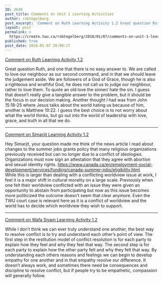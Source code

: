 ```yaml
---
ID: 2630
post_title: Comments on Unit 1 Learning Activities
author: robtegelberg
post_excerpt: 'Comment on Ruth Learning Activity 1.2 Great question Ruth, and one that there is no easy answer to. We are called to love our neighbour as our second command, and in that we should leave the judgement aside. We are followers of a God of Grace, though he is also a righteous and wrathful God, [&hellip;]'
layout: post
permalink: >
  https://create.twu.ca/robtegelberg/2018/01/07/comments-on-unit-1-learning-activities/
published: true
post_date: 2018-01-07 20:08:17
---
```

<a href="https://create.twu.ca/ruthleong/2018/01/03/learning-activity-1-2/">Comment on Ruth Learning Activity 1.2</a>

Great question Ruth, and one that there is no easy answer to. We are called to love our neighbour as our second command, and in that we should leave the judgement aside. We are followers of a God of Grace, though he is also a righteous and wrathful God, he does not call us to judge our neighbour, rather to love them. To quote an old love the sinner/ hate the sin. I guess that doesn&#8217;t really give a tangible answer to the problem, but it should be the focus in our decision making. Another thought I had was from John 15:18-25 where Jesus talks about the world hating us because of him, another is Matthew 10:22. I guess the best choice is to not worry about what the world thinks, but go out into the world of leadership with love, grace, and truth in all that we do.

<hr />

<a href="https://create.twu.ca/icandothis/2018/01/02/activity-1-2/">Comment on Simarjit Learning Activity 1.2</a>

Hey Simarjit, your question made me think of the news article I read about changes to the summer jobs grants policy that many religious organizations previously received but can no longer due to a conflict of ideologies. Organizations must now sign an attestation that they agree with abortion and sexual identity rights. https://www.canada.ca/en/employment-social-development/services/funding/canada-summer-jobs/eligibility.html<br />
While this is larger than dealing with a conflicting worldview issue at work, I feel it is a major shift in cultural morality on a large scale. Previously when one felt their worldview conflicted with an issue they were given an opportunity to abstain from participating but now as this issue becomes more politicized the outcome doesn&#8217;t seem that clear anymore. Even the TWU court case is relevant here as it is a conflict of worldview and the world has to decide which worldview they wish to support.

<hr />

<a href="https://create.twu.ca/twuwafasiyam/17-2/#comment-7">Comment on Wafa Siyam Learning Activity 1.2</a>

While I don&#8217;t think we can ever truly understand one another, the best way to resolve conflict is to try and understand each other&#8217;s point of view. The first step in the restitution model of conflict resolution is for each party to explain how they feel and why they feel that way. The second step is for each party to explain how the other party felt and why they felt that way. By understanding each others reasons and feelings we can begin to develop empathy for one another and in that empathy resolve our difference. It doesn&#8217;t always work, and sometimes there need be consequences and discipline to resolve conflict, but if people try to be empathetic, compassion will generally follow.
